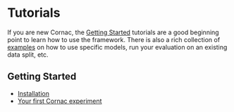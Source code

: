 # Tutorials

If you are new Cornac, the [Getting Started](#getting-started) tutorials are a good beginning point to learn how to use the framework. There is also a rich collection of [examples](../examples/README.md) on how to use specific models, run your evaluation on an existing data split, etc.

## Getting Started


- [Installation](../README.md#installation)
- [Your first Cornac experiment](../README.md#getting-started-your-first-cornac-experiment)  

